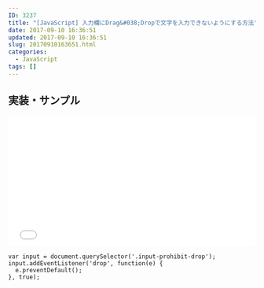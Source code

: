 ```yaml
---
ID: 3237
title: "[JavaScript] 入力欄にDrag&#038;Dropで文字を入力できないようにする方法"
date: 2017-09-10 16:36:51
updated: 2017-09-10 16:36:51
slug: 20170910163651.html
categories:
  - JavaScript
tags: []
---
```


<!--more-->

## 実装・サンプル

<iframe height='265' scrolling='no' title='Input that prohibited D&D' src='//codepen.io/hiro0218/embed/xmWjwr/?height=265&theme-id=light&default-tab=result' frameborder='no' allowtransparency='true' allowfullscreen='true' style='width: 100%;'>See the Pen <a href='https://codepen.io/hiro0218/pen/xmWjwr/'>Input that prohibited D&D</a> by hiro (<a href='https://codepen.io/hiro0218'>@hiro0218</a>) on <a href='https://codepen.io'>CodePen</a>.
</iframe>

```language-javascript
var input = document.querySelector('.input-prohibit-drop');
input.addEventListener('drop', function(e) {
  e.preventDefault();
}, true);
```
